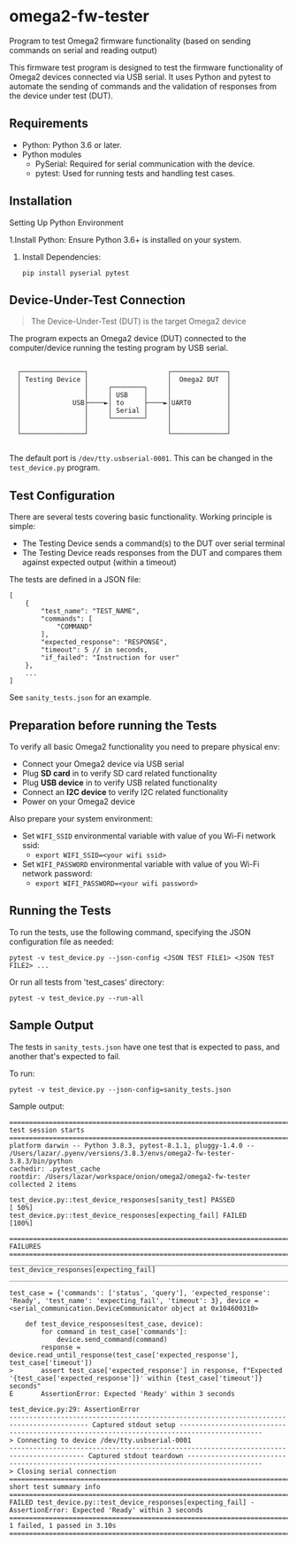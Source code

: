 # omega2-fw-tester
Program to test Omega2 firmware functionality (based on sending commands on serial and reading output)

This firmware test program is designed to test the firmware functionality of Omega2 devices connected via USB serial. It uses Python and pytest to automate the sending of commands and the validation of responses from the device under test (DUT).

## Requirements

- Python: Python 3.6 or later.
- Python modules
    - PySerial: Required for serial communication with the device.
    -  pytest: Used for running tests and handling test cases.

## Installation

Setting Up Python Environment

1.Install Python: Ensure Python 3.6+ is installed on your system.
1. Install Dependencies:
    ```
    pip install pyserial pytest
    ```


## Device-Under-Test Connection

> The Device-Under-Test (DUT) is the target Omega2 device

The program expects an Omega2 device (DUT) connected to the computer/device running the testing program by USB serial.

```
                                                        
  ┌────────────────┐                    ┌──────────────┐  
  │ Testing Device │                    │  Omega2 DUT  │  
  │                │     ┌────────┐     │              │  
  │                │     │ USB    │     │              │  
  │             USB├────►│ to     ├────►│UART0         │  
  │                │     │ Serial │     │              │  
  │                │     └────────┘     │              │  
  │                │                    │              │  
  └────────────────┘                    └──────────────┘  
                                                        
```

The default port is `/dev/tty.usbserial-0001`. This can be changed in the `test_device.py` program.

## Test Configuration

There are several tests covering basic functionality. Working principle is simple:
- The Testing Device sends a command(s) to the DUT over serial terminal
- The Testing Device reads responses from the DUT and compares them against expected output (within a timeout)

The tests are defined in a JSON file:

```
[
    {
        "test_name": "TEST_NAME",
        "commands": [
            "COMMAND"
        ],
        "expected_response": "RESPONSE",
        "timeout": 5 // in seconds,
        "if_failed": "Instruction for user"
    },
    ...
]
```

See `sanity_tests.json` for an example.

## Preparation before running the Tests

To verify all basic Omega2 functionality you need to prepare physical env:
- Connect your Omega2 device via USB serial
- Plug **SD card** in to verify SD card related functionality
- Plug **USB device** in to verify USB related functionality
- Connect an **I2C device** to verify I2C related functionality
- Power on your Omega2 device 

Also prepare your system environment:
- Set `WIFI_SSID` environmental variable with value of you Wi-Fi network ssid:
  - `export WIFI_SSID=<your wifi ssid>`
- Set `WIFI_PASSWORD` environmental variable with value of you Wi-Fi network password:
  - `export WIFI_PASSWORD=<your wifi password>`

## Running the Tests

To run the tests, use the following command, specifying the JSON configuration file as needed:

```
pytest -v test_device.py --json-config <JSON TEST FILE1> <JSON TEST FILE2> ...
```

Or run all tests from 'test_cases' directory:
```
pytest -v test_device.py --run-all
```

## Sample Output

The tests in `sanity_tests.json` have one test that is expected to pass, and another that's expected to fail.

To run:
```
pytest -v test_device.py --json-config=sanity_tests.json
```

Sample output:
```
=========================================================================================== test session starts ============================================================================================
platform darwin -- Python 3.8.3, pytest-8.1.1, pluggy-1.4.0 -- /Users/lazar/.pyenv/versions/3.8.3/envs/omega2-fw-tester-3.8.3/bin/python
cachedir: .pytest_cache
rootdir: /Users/lazar/workspace/onion/omega2/omega2-fw-tester
collected 2 items

test_device.py::test_device_responses[sanity_test] PASSED                                                                                                                                            [ 50%]
test_device.py::test_device_responses[expecting_fail] FAILED                                                                                                                                         [100%]

================================================================================================= FAILURES =================================================================================================
__________________________________________________________________________________ test_device_responses[expecting_fail] ___________________________________________________________________________________

test_case = {'commands': ['status', 'query'], 'expected_response': 'Ready', 'test_name': 'expecting_fail', 'timeout': 3}, device = <serial_communication.DeviceCommunicator object at 0x104600310>

    def test_device_responses(test_case, device):
        for command in test_case['commands']:
            device.send_command(command)
        response = device.read_until_response(test_case['expected_response'], test_case['timeout'])
>       assert test_case['expected_response'] in response, f"Expected '{test_case['expected_response']}' within {test_case['timeout']} seconds"
E       AssertionError: Expected 'Ready' within 3 seconds

test_device.py:29: AssertionError
------------------------------------------------------------------------------------------ Captured stdout setup -------------------------------------------------------------------------------------------
> Connecting to device /dev/tty.usbserial-0001
----------------------------------------------------------------------------------------- Captured stdout teardown -----------------------------------------------------------------------------------------
> Closing serial connection
========================================================================================= short test summary info ==========================================================================================
FAILED test_device.py::test_device_responses[expecting_fail] - AssertionError: Expected 'Ready' within 3 seconds
======================================================================================= 1 failed, 1 passed in 3.10s ========================================================================================

```

